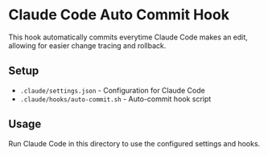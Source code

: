 # Claude Code Auto Commit Hook

This hook automatically commits everytime Claude Code makes an edit, allowing for easier change tracing and rollback.

## Setup

- `.claude/settings.json` - Configuration for Claude Code
- `.claude/hooks/auto-commit.sh` - Auto-commit hook script

## Usage

Run Claude Code in this directory to use the configured settings and hooks.
